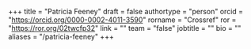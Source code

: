 +++ 
title = "Patricia Feeney" 
draft = false
authortype = "person"
orcid =  "https://orcid.org/0000-0002-4011-3590"
rorname = "Crossref"
ror = "https://ror.org/02twcfp32"
link = ""
team = "false"
jobtitle = ""
bio = ""
aliases = "/patricia-feeney"
+++ 


